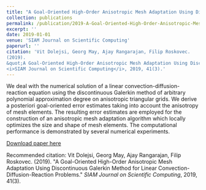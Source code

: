 ```yaml
---
title: "A Goal-Oriented High-Order Anisotropic Mesh Adaptation Using Discontinuous Galerkin Method for Linear Convection-Diffusion-Reaction Problems"
collection: publications
permalink: /publication/2019-A-Goal-Oriented-High-Order-Anisotropic-Mesh-Adaptation-Using-Discontinuous-Galerkin-Method-for-Linear-Convection-Diffusion-Reaction-Problems
excerpt: ''
date: 2019-01-01
venue: 'SIAM Journal on Scientific Computing'
paperurl: ''
citation: 'Vit Dolejsi, Georg May, Ajay Rangarajan, Filip Roskovec.
(2019).
&quot;A Goal-Oriented High-Order Anisotropic Mesh Adaptation Using Discontinuous Galerkin Method for Linear Convection-Diffusion-Reaction Problems.&quot;
<i>SIAM Journal on Scientific Computing</i>, 2019, 41(3).'
---
```

We deal with the numerical solution of a linear convection-diffusion-reaction equation using the discontinuous Galerkin method of arbitrary polynomial approximation degree on anisotropic triangular grids. We derive a posteriori goal-oriented error estimates taking into account the anisotropy of mesh elements. The resulting error estimates are employed for the construction of an anisotropic mesh adaptation algorithm which locally optimizes the size and shape of mesh elements. The computational performance is demonstrated by several numerical experiments.

[Download paper here](https://doi.org/10.1137/18M1172491)

Recommended citation: Vit Dolejsi, Georg May, Ajay Rangarajan, Filip Roskovec.
(2019).
&quot;A Goal-Oriented High-Order Anisotropic Mesh Adaptation Using Discontinuous Galerkin Method for Linear Convection-Diffusion-Reaction Problems.&quot;
<i>SIAM Journal on Scientific Computing</i>, 2019, 41(3).